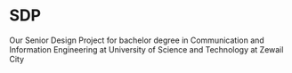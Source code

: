 # SDP
Our Senior Design Project for bachelor degree in Communication and Information Engineering at University of Science and Technology at Zewail City
